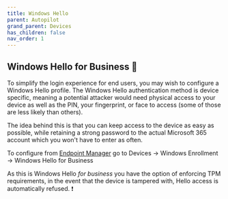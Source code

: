 ```yaml
---
title: Windows Hello
parent: Autopilot
grand_parent: Devices
has_children: false
nav_order: 1
---
```


## Windows Hello for Business 👋

To simplify the login experience for end users, you may wish to configure a Windows Hello profile. The Windows Hello authentication method is device specific, meaning a potential attacker would need physical access to your device as well as the PIN, your fingerprint, or face to access (some of those are less likely than others).

The idea behind this is that you can keep access to the device as easy as possible, while retaining a strong password to the actual Microsoft 365 account which you won't have to enter as often.

To configure from [Endpoint Manager](https://endpoint.microsoft.com) go to Devices -> Windows Enrollment -> Windows Hello for Business

As this is Windows Hello *for business* you have the option of enforcing TPM requirements, in the event that the device is tampered with, Hello access is automatically refused. ❗